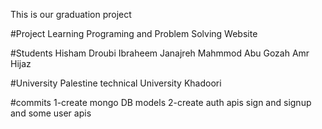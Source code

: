 This is our graduation project

#Project
Learning Programing and Problem Solving Website

#Students
Hisham Droubi
Ibraheem Janajreh
Mahmmod Abu Gozah
Amr Hijaz

#University
Palestine technical University Khadoori

#commits
1-create mongo DB models
2-create auth apis sign and signup and some user apis
